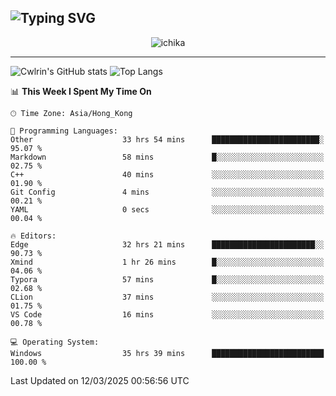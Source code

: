 ![Typing SVG](https://readme-typing-svg.demolab.com?font=Jost&size=24&pause=1000&color=7799EE&vCenter=true&multiline=true&random=false&width=435&height=100&lines=Hi+there;I'm+Sakurakouji+Nanaha;You+can+also+tell+me+Cwlrin%E2%98%86)
---
<p align="center">
  <img src="https://dlink.host/1drv/aHR0cHM6Ly8xZHJ2Lm1zL2kvYy9iZGU1MWU2MjVlZjhmY2M1L0VZa0hZVThWUnJGSHRIWVUxT1JwbVFjQllOU2t6cVNTVER0TXliYkNqOExhY1E_ZT10UUtFSkw.png" alt="ichika" border="0" />
</p>

---
![Cwlrin's GitHub stats](https://github-readme-stats.vercel.app/api?username=cwlrin&show_icons=true&theme=buefy)
![Top Langs](https://github-readme-stats.vercel.app/api/top-langs/?username=cwlrin&layout=compact&hide=html,css)

<!--START_SECTION:waka-->
📊 **This Week I Spent My Time On** 

```text
🕑︎ Time Zone: Asia/Hong_Kong

💬 Programming Languages: 
Other                    33 hrs 54 mins      ████████████████████████░   95.07 % 
Markdown                 58 mins             █░░░░░░░░░░░░░░░░░░░░░░░░   02.75 % 
C++                      40 mins             ░░░░░░░░░░░░░░░░░░░░░░░░░   01.90 % 
Git Config               4 mins              ░░░░░░░░░░░░░░░░░░░░░░░░░   00.21 % 
YAML                     0 secs              ░░░░░░░░░░░░░░░░░░░░░░░░░   00.04 % 

🔥 Editors: 
Edge                     32 hrs 21 mins      ███████████████████████░░   90.73 % 
Xmind                    1 hr 26 mins        █░░░░░░░░░░░░░░░░░░░░░░░░   04.06 % 
Typora                   57 mins             █░░░░░░░░░░░░░░░░░░░░░░░░   02.68 % 
CLion                    37 mins             ░░░░░░░░░░░░░░░░░░░░░░░░░   01.75 % 
VS Code                  16 mins             ░░░░░░░░░░░░░░░░░░░░░░░░░   00.78 % 

💻 Operating System: 
Windows                  35 hrs 39 mins      █████████████████████████   100.00 % 
```


 Last Updated on 12/03/2025 00:56:56 UTC
<!--END_SECTION:waka-->
